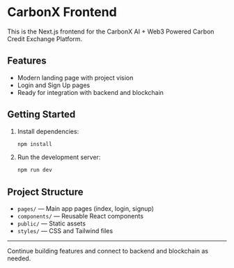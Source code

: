 # CarbonX Frontend

This is the Next.js frontend for the CarbonX AI + Web3 Powered Carbon Credit Exchange Platform.

## Features
- Modern landing page with project vision
- Login and Sign Up pages
- Ready for integration with backend and blockchain

## Getting Started
1. Install dependencies:
   ```bash
   npm install
   ```
2. Run the development server:
   ```bash
   npm run dev
   ```

## Project Structure
- `pages/` — Main app pages (index, login, signup)
- `components/` — Reusable React components
- `public/` — Static assets
- `styles/` — CSS and Tailwind files

---
Continue building features and connect to backend and blockchain as needed.
